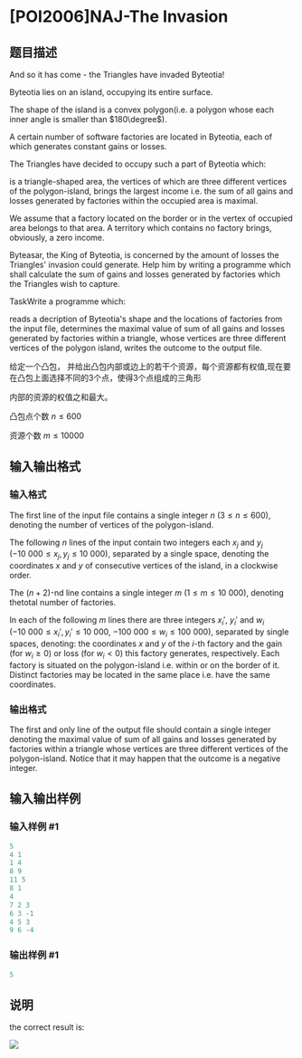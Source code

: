 # [POI2006]NAJ-The Invasion

## 题目描述

And so it has come - the Triangles have invaded Byteotia!

Byteotia lies on an island, occupying its entire surface.

The shape of the island is a convex polygon(i.e. a polygon whose each inner angle is smaller than $180\degree$).

A certain number of software factories are located in Byteotia, each of which generates constant gains or losses.

The Triangles have decided to occupy such a part of Byteotia which:

is a triangle-shaped area, the vertices of which are three different vertices of the polygon-island, brings the largest income i.e. the sum of all gains and losses generated by factories within the occupied area is maximal.

We assume that a factory located on the border or in the vertex of occupied area belongs to that area. A territory which contains no factory brings, obviously, a zero income.

Byteasar, the King of Byteotia, is concerned by the amount of losses the Triangles' invasion could generate. Help him by writing a programme which shall calculate the sum of gains and losses generated by factories which the Triangles wish to capture.

TaskWrite a programme which:

reads a decription of Byteotia's shape and the locations of factories from the input file, determines the maximal value of sum of all gains and losses generated by factories within a triangle, whose vertices are three different vertices of the polygon island, writes the outcome to the output file.

给定一个凸包， 并给出凸包内部或边上的若干个资源，每个资源都有权值,现在要在凸包上面选择不同的3个点，使得3个点组成的三角形

内部的资源的权值之和最大。

凸包点个数 $n \le 600$

资源个数 $m \le 10000$

## 输入输出格式

### 输入格式

The first line of the input file contains a single integer $n$ ($3 \le n \le 600$), denoting the number of vertices of the polygon-island.

The following $n$ lines of the input contain two integers each $x_j$ and $y_j$ ($-10\ 000 \le x_j, y_j \le 10\ 000$), separated by a single space, denoting the coordinates $x$ and $y$ of consecutive vertices of the island, in a clockwise order.

The $(n+2)$-nd line contains a single integer $m$ ($1 \le m \le 10\ 000$), denoting thetotal number of factories.

In each of the following $m$ lines there are three integers $x_i'$, $y_i'$ and $w_i$ ($-10\ 000 \le x_i', y_i' \le 10\ 000$, $-100\ 000 \le w_i \le 100\ 000$), separated by single spaces, denoting: the coordinates $x$ and $y$ of the $i$-th factory and the gain (for $w_i \ge 0$) or loss (for $w_i < 0$) this factory generates, respectively. Each factory is situated on the polygon-island i.e. within or on the border of it. Distinct factories may be located in the same place i.e. have the same coordinates.

### 输出格式

The first and only line of the output file should contain a single integer denoting the maximal value of sum of all gains and losses generated by factories within a triangle whose vertices are three different vertices of the polygon-island. Notice that it may happen that the outcome is a negative integer.

## 输入输出样例

### 输入样例 #1

```cpp
5
4 1
1 4
8 9
11 5
8 1
4
7 2 3
6 3 -1
4 5 3
9 6 -4
```


### 输出样例 #1

```cpp
5
```


## 说明

the correct result is:

![](https://cdn.luogu.com.cn/upload/pic/6970.png)

